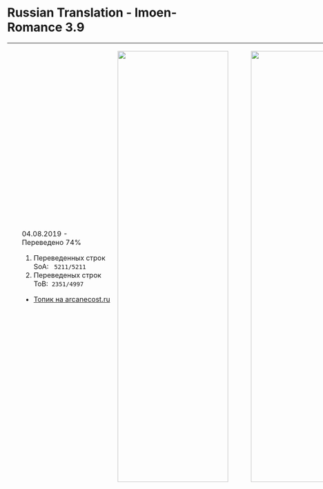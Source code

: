 # Russian Translation - Imoen-Romance 3.9 
<table style="height: 1038px; margin-left: auto; margin-right: auto; width: 829px;">
<tbody>
<tr>
<td style="width: 12px;">&nbsp;</td>
<td style="width: 227px;">
<p>04.08.2019 - Переведено 74%</p>
<ol>
<li>Переведенных строк SoA: &nbsp;&nbsp;<code>5211/5211</code>&nbsp;</li>
<li>Переведеных строк ToB:&nbsp;&nbsp;<code>2351/4997</code>&nbsp;</li>
</ol>
<ul>
<li><a href="https://arcanecoast.ru/forum/viewtopic.php?f=6&amp;t=875" rel="nofollow">Топик на arcanecost.ru</a></li>
</ul>
</td>
<td style="width: 304px;">
<p><img src="https://i.imgur.com/e0r56l6.png" alt="" width="256" height="1000" /></p>
</td>
<td style="width: 258px;"><img style="float: right;" src="https://i.imgur.com/KO4jKn3.png" width="256" height="1000" /></td>
</tr>
</tbody>
</table>
